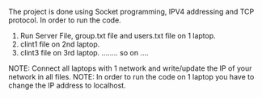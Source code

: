 The project is done using Socket programming, IPV4 addressing and TCP protocol.
In order to run the code.
1) Run Server File, group.txt file and users.txt file on 1 laptop.
2) clint1 file on 2nd laptop.
3) clint3 file on 3rd laptop.
........ so on ....

NOTE: Connect all laptops with 1 network and write/update the IP of your network in all files.
NOTE: In order to run the code on 1 laptop you have to change the IP address to localhost.



